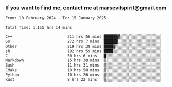 ### If you want to find me, contact me at marsevilspirit@gmail.com

<!--
**marsevilspirit/marsevilspirit** is a ✨ _special_ ✨ repository because its `README.md` (this file) appears on your GitHub profile.

Here are some ideas to get you started:

- 🔭 I’m currently working on ...
- 🌱 I’m currently learning ...
- 👯 I’m looking to collaborate on ...
- 🤔 I’m looking for help with ...
- 💬 Ask me about ...
- 📫 How to reach me: ...
- 😄 Pronouns: ...
- ⚡ Fun fact: ...
-->
<!--START_SECTION:waka-->

```txt
From: 18 February 2024 - To: 15 January 2025

Total Time: 1,155 hrs 14 mins

C++                        311 hrs 56 mins ██████▓░░░░░░░░░░░░░░░░░░   27.00 %
Go                         272 hrs 7 mins  ██████░░░░░░░░░░░░░░░░░░░   23.56 %
Other                      219 hrs 39 mins ████▓░░░░░░░░░░░░░░░░░░░░   19.01 %
sh                         182 hrs 59 mins ████░░░░░░░░░░░░░░░░░░░░░   15.84 %
C                          50 hrs 6 mins   █░░░░░░░░░░░░░░░░░░░░░░░░   04.34 %
Markdown                   15 hrs 38 mins  ▒░░░░░░░░░░░░░░░░░░░░░░░░   01.35 %
Bash                       11 hrs 31 mins  ▒░░░░░░░░░░░░░░░░░░░░░░░░   01.00 %
CMake                      10 hrs 58 mins  ▒░░░░░░░░░░░░░░░░░░░░░░░░   00.95 %
Python                     10 hrs 26 mins  ▒░░░░░░░░░░░░░░░░░░░░░░░░   00.90 %
Rust                       8 hrs 22 mins   ▒░░░░░░░░░░░░░░░░░░░░░░░░   00.73 %
```

<!--END_SECTION:waka-->
